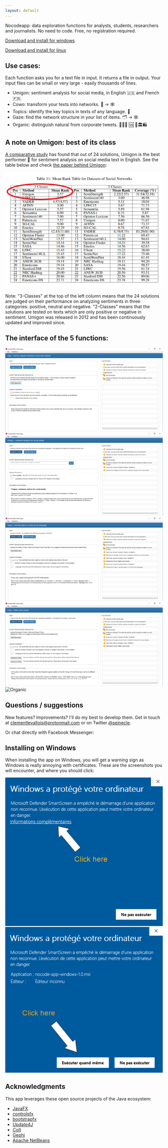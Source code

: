 ```yaml
---
layout: default
---
```


Nocodeapp: data exploration functions for analysts, students, researchers and journalists. No need to code. Free, no registration required.

[Download and install for windows](https://github.com/seinecle/nocodeapp-mods/releases/download/v.1.0.1.6/nocode-app-windows-1.0.msi)

[Download and install for linux](https://github.com/seinecle/nocodeapp-mods/releases/download/v.1.0.1.6/nocode-app-linux_1.0-1_amd64.deb)

## Use cases:

Each function asks you for a text file in input. It returns a file in output. Your input files can be small or very large - easily thousands of lines.

- Umigon: sentiment analysis for social media, in English 🇺🇸 and French 🇫🇷.
- Cowo: transform your texts into networks. 📝 -> 🕸️
- Topics: identify the key topics in texts of any language. 📰
- Gaze: find the network structure in your list of items. 🗂️ -> 🕸️
- Organic: distinguish natural from corporate tweets. 🥑🍃🌳 🆚 📢🏛️🛍️

## A note on Umigon: best of its class
[A comparative study](https://arxiv.org/abs/1512.01818) has found that out of 24 solutions, Umigon is the best performer 🏁 for sentiment analysis on social media text in English. See the table below and check [the paper behind Umigon](https://www.aclweb.org/anthology/S13-2068.pdf):

![Umigon ranks first](./images/umigon-rank.png)

Note: "3-Classes" at the top of the left column means that the 24 solutions are judged on their performance on analyzing sentiments in three categories: positive, neutral and negative. "2-Classes" means that the solutions are tested on texts which are only positive or negative in sentiment. Umigon was released in 2012 and has been continuously updated and improved since.


## The interface of the 5 functions:

![Gaze](./images/Gaze.png)
![Umigon](./images/Umigon.png)
![Topics](./images/Topics.png)
![Cowo](./images/Cowo.png)
![Organic](./images/Organic.png)

## Questions / suggestions
New features? Improvements? I'll do my best to develop them. Get in touch at clementlevallois@protonmail.com or on Twitter [@seinecle](http://twitter.com/seinecle).

Or chat directly with Facebook Messenger:

<!-- Messenger Chat Plugin Code -->
<div id="fb-root"></div>
<script>
window.fbAsyncInit = function() {
FB.init({
xfbml            : true,
version          : 'v10.0'
});
};
(function(d, s, id) {
var js, fjs = d.getElementsByTagName(s)[0];
if (d.getElementById(id)) return;
js = d.createElement(s); js.id = id;
js.src = 'https://connect.facebook.net/en_US/sdk/xfbml.customerchat.js';
fjs.parentNode.insertBefore(js, fjs);
}(document, 'script', 'facebook-jssdk'));
</script>
<!-- Your Chat Plugin code -->
<div class="fb-customerchat"
attribution="setup_tool"
page_id="100477738861975">
</div>

## Installing on Windows
When installing the app on Windows, you will get a warning sign as Windows is really annoying with certificates. These are the screenshots you will encounter, and where you should click:

![Warning 1](./images/warning_1.png)
![Warning 2](./images/warning_2.png)

## Acknowledgments
This app leverages these open source projects of the Java ecosystem:

- [JavaFX](https://openjfx.io/)
- [controlsfx](https://github.com/controlsfx/controlsfx/wiki/ControlsFX-Features)
- [bootstrapfx](https://github.com/kordamp/bootstrapfx)
- [Update4J](https://github.com/update4j/update4j)
- [Colt](https://dst.lbl.gov/ACSSoftware/colt/)
- [Gephi](https://gephi.org/)
- [Apache NetBeans](https://netbeans.apache.org/)
